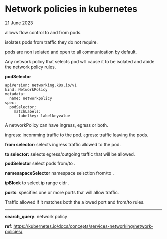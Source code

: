 # Network policies in kubernetes
21 June 2023

allows flow control to and from pods.

isolates pods from traffic they do not require.


pods are non isolated and open to all communication by default.

Any network policy that selects pod will cause it to be isolated and abide the network policy rules.


**podSelector**

```
apiVersion: networking.k8s.io/v1
kind: NetworkPolicy
metadata:
  name: networkpolicy
spec:
  podSelector:
    matchLabels:
      labelkey: labelkeyvalue
```


A networkPolicy can have ingress, egress or both.


ingress: incomming traffic to the pod.
egress: traffic leaving the pods.

**from selector:** selects ingress traffic allowed to the pod.

**to selector:** selects egress/outgoing traffic that will be allowed.

**podSelector** select pods from/to .

**namesapaceSelector** namespace selection from/to .

**ipBlock** to select ip range cidr .

**ports**: specifies one or more ports that will allow traffic.

Traffic allowed if it matches both the allowed port and from/to rules.


---


**search_query**: network policy

**ref**: https://kubernetes.io/docs/concepts/services-networking/network-policies/


